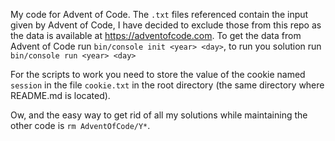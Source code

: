 My code for Advent of Code. The `.txt` files referenced contain the input given by Advent of Code, I have decided to exclude those from this repo as the data is available at https://adventofcode.com. To get the data from Advent of Code run `bin/console init <year> <day>`, to run you solution run `bin/console run <year> <day>`

For the scripts to work you need to store the value of the cookie named `session` in the file `cookie.txt` in the root directory (the same directory where README.md is located).

Ow, and the easy way to get rid of all my solutions while maintaining the other code is `rm AdventOfCode/Y*`.